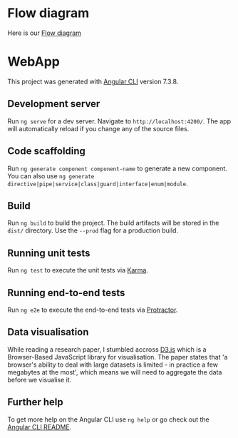 # Flow diagram

Here is our [Flow diagram](https://www.dropbox.com/s/3ityk0euq1g9t2k/Flow%20Diagram%28edited-Nitro%29.pdf?dl=0)

# WebApp

This project was generated with [Angular CLI](https://github.com/angular/angular-cli) version 7.3.8.

## Development server

Run `ng serve` for a dev server. Navigate to `http://localhost:4200/`. The app will automatically reload if you change any of the source files.

## Code scaffolding

Run `ng generate component component-name` to generate a new component. You can also use `ng generate directive|pipe|service|class|guard|interface|enum|module`.

## Build

Run `ng build` to build the project. The build artifacts will be stored in the `dist/` directory. Use the `--prod` flag for a production build.

## Running unit tests

Run `ng test` to execute the unit tests via [Karma](https://karma-runner.github.io).

## Running end-to-end tests

Run `ng e2e` to execute the end-to-end tests via [Protractor](http://www.protractortest.org/).

## Data visualisation

While reading a research paper, I stumbled accross [D3.js](https://d3js.org/) which is a Browser-Based JavaScript library for visualisation.
The paper states that 'a browser's ability to deal with large datasets is limited - in practice a few megabytes at the most', which means we will need to aggregate the data before we visualise it.

## Further help

To get more help on the Angular CLI use `ng help` or go check out the [Angular CLI README](https://github.com/angular/angular-cli/blob/master/README.md).
